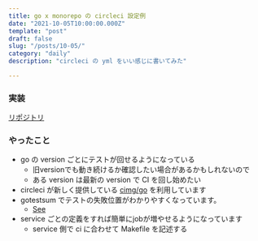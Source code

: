 ```yaml
---
title: go x monorepo の circleci 設定例 
date: "2021-10-05T10:00:00.000Z"
template: "post"
draft: false
slug: "/posts/10-05/"
category: "daily"
description: "circleci の yml をいい感じに書いてみた"

---
```


### 実装

[リポジトリ](https://github.com/smith-30/monorepo)


### やったこと

- go の version ごとにテストが回せるようになっている
  - 旧versionでも動き続けるか確認したい場合があるかもしれないので
  - ある version は最新の version で CI を回し始めたい
- circleci が新しく提供している [cimg/go](https://circleci.com/developer/images/image/cimg/go?utm_source=google&utm_medium=sem&utm_campaign=sem-google-dg--japac-en-dsa-maxConv-auth-brand&utm_term=g_b-_c__dsa_&utm_content=&gclid=CjwKCAjwk6-LBhBZEiwAOUUDp5Pl82KfYV-OGvWY8ZaG-P88sT5lZHQcd7aOOJPrjfJTIeWzyByxIBoCGB0QAvD_BwE) を利用しています
- gotestsum でテストの失敗位置がわかりやすくなっています。
  - [See](https://app.circleci.com/pipelines/github/smith-30/monorepo/21/workflows/26b5eebe-dcab-4aaa-96f6-6ccd37d586af/jobs/43/tests)
- service ごとの定義をすれば簡単にjobが増やせるようになっています
  - service 側で ci に合わせて Makefile を記述する